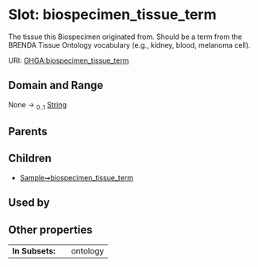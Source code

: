 
# Slot: biospecimen_tissue_term


The tissue this Biospecimen originated from. Should be a term from the BRENDA Tissue Ontology vocabulary (e.g., kidney, blood, melanoma cell).

URI: [GHGA:biospecimen_tissue_term](https://w3id.org/GHGA/biospecimen_tissue_term)


## Domain and Range

None &#8594;  <sub>0..1</sub> [String](types/String.md)

## Parents


## Children

 *  [Sample➞biospecimen_tissue_term](Sample_biospecimen_tissue_term.md)

## Used by


## Other properties

|  |  |  |
| --- | --- | --- |
| **In Subsets:** | | ontology |


